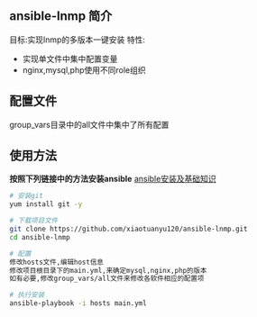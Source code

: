 ## ansible-lnmp 简介
目标:实现lnmp的多版本一键安装
特性:
- 实现单文件中集中配置变量
- nginx,mysql,php使用不同role组织

## 配置文件
group_vars目录中的all文件中集中了所有配置

## 使用方法
**按照下列链接中的方法安装ansible**
[ansible安装及基础知识](http://blog.xiao5tech.com/2016/07/26/026-devops_ansible_tutorial/)
``` bash
# 安装git
yum install git -y

# 下载项目文件
git clone https://github.com/xiaotuanyu120/ansible-lnmp.git
cd ansible-lnmp

# 配置
修改hosts文件,编辑host信息
修改项目根目录下的main.yml,来确定mysql,nginx,php的版本
如有必要,修改group_vars/all文件来修改各软件相应的配置项

# 执行安装
ansible-playbook -i hosts main.yml
```
